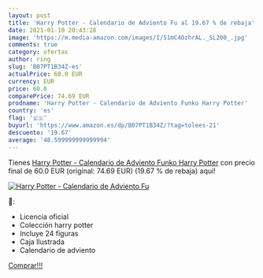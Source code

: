 ```yaml
---
layout: post
title: 'Harry Potter - Calendario de Adviento Fu al 19.67 % de rebaja'
date: 2021-01-10 20:43:28
image: 'https://m.media-amazon.com/images/I/51mC4OzhrAL._SL200_.jpg'
comments: true
category: ofertas
author: ring
slug: 'B07PT1B34Z-es'
actualPrice: 60.0 EUR
currency: EUR
price: 60.0
comparePrice: 74.69 EUR
prodname: 'Harry Potter - Calendario de Adviento Funko Harry Potter'
country: 'es'
flag: '🇪🇸'
buyurl: 'https://www.amazon.es/dp/B07PT1B34Z/?tag=tolees-21'
descuento: '19.67'
average: '48.599999999999994'
---
```


Tienes [Harry Potter - Calendario de Adviento Funko Harry Potter](https://www.amazon.es/dp/B07PT1B34Z/?tag=tolees-21) con precio final de  60.0 EUR (original: 74.69 EUR) (19.67 %  de rebaja) aqui!

[![Harry Potter - Calendario de Adviento Fu](https://m.media-amazon.com/images/I/51mC4OzhrAL._SL200_.jpg)](https://www.amazon.es/dp/B07PT1B34Z/?tag=tolees-21)

🔎:

- Licencia oficial
- Colección harry potter
- Incluye 24 figuras
- Caja Ilustrada
- Calendario de adviento

[Comprar!!!](https://www.amazon.es/dp/B07PT1B34Z/?tag=tolees-21)
